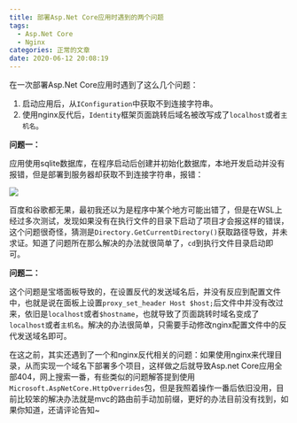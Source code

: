 ```yaml
---
title: 部署Asp.Net Core应用时遇到的两个问题
tags:
  - Asp.Net Core
  - Nginx
categories: 正常的文章
date: 2020-06-12 20:08:19
---
```


在一次部署Asp.Net Core应用时遇到了这么几个问题：

1. 启动应用后，从`IConfiguration`中获取不到连接字符串。
2. 使用nginx反代后，`Identity`框架页面跳转后域名被改写成了`localhost`或者`主机名`。

**问题一：**

应用使用sqlite数据库，在程序启动后创建并初始化数据库，本地开发启动并没有报错，但是部署到服务器却获取不到连接字符串，报错：

![](https://lolico.griouges.cn/images/20200612191218.png)

百度和谷歌都无果，最初我还以为是程序中某个地方可能出错了，但是在WSL上经过多次测试，发现如果没有在执行文件的目录下启动了项目才会报这样的错误，这个问题很奇怪，猜测是`Directory.GetCurrentDirectory()`获取路径导致，并未求证。知道了问题所在那么解决的办法就很简单了，`cd`到执行文件目录启动即可。

**问题二：**

这个问题是宝塔面板导致的，在设置反代的发送域名后，并没有反应到配置文件中，也就是说在面板上设置`proxy_set_header Host $host;`后文件中并没有改过来，依旧是`localhost`或者`$hostname`，也就导致了页面跳转时域名变成了`localhost`或者`主机名`。解决的办法很简单，只需要手动修改nginx配置文件中的反代发送域名即可。

在这之前，其实还遇到了一个和nginx反代相关的问题：如果使用nginx来代理目录，从而实现一个域名下部署多个项目，这样做之后就导致Asp.net Core应用全部404，网上搜索一番，有些类似的问题解答提到使用`Microsoft.AspNetCore.HttpOverrides`包，但是我照着操作一番后依旧没用，目前比较笨的解决办法就是mvc的路由前手动加前缀，更好的办法目前没有找到，如果你知道，还请评论告知~